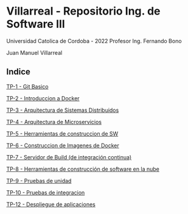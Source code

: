 # Villarreal - Repositorio Ing. de Software III

Universidad Catolica de Cordoba - 2022
Profesor Ing. Fernando Bono

Juan Manuel Villarreal

## Indice

[TP-1 - Git Basico](/ejercicio-1)

[TP-2 - Introduccion a Docker](/ejercicio-2)

[TP-3 - Arquitectura de Sistemas Distribuidos](/ejercicio-3)

[TP-4 - Arquitectura de Microservicios](/ejercicio-4)

[TP-5 - Herramientas de construccion de SW](/ejercicio-5)

[TP-6 - Construccion de Imagenes de Docker](/ejercicio-6)

[TP-7 - Servidor de Build (de integración continua)](/ejercicio-7)

[TP-8 - Herramientas de construcción de software en la nube](/ejercicio-8)

[TP-9 - Pruebas de unidad](/ejercicio-9)

[TP-10 - Pruebas de integracion](/ejercicio-10)

[TP-12 - Despliegue de aplicaciones](/ejercicio-12)
